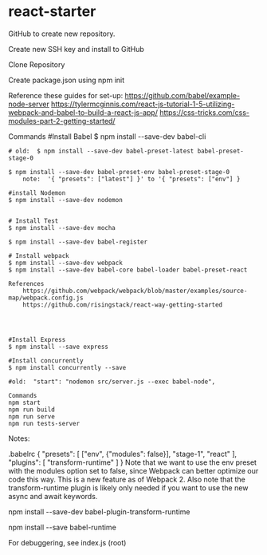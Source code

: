 # react-starter

GitHub to create new repository.

Create new SSH key and install to GitHub

Clone Repository

Create package.json using npm init

Reference these guides for set-up:
    https://github.com/babel/example-node-server
    https://tylermcginnis.com/react-js-tutorial-1-5-utilizing-webpack-and-babel-to-build-a-react-js-app/
    https://css-tricks.com/css-modules-part-2-getting-started/


Commands
    #Install Babel
    $ npm install --save-dev babel-cli

    # old:  $ npm install --save-dev babel-preset-latest babel-preset-stage-0

    $ npm install --save-dev babel-preset-env babel-preset-stage-0
        note:  '{ "presets": ["latest"] }' to '{ "presets": ["env"] }

    #install Nodemon
    $ npm install --save-dev nodemon


    # Install Test
    $ npm install --save-dev mocha

    $ npm install --save-dev babel-register

    # Install webpack
    $ npm install --save-dev webpack
    $ npm install --save-dev babel-core babel-loader babel-preset-react

    References
        https://github.com/webpack/webpack/blob/master/examples/source-map/webpack.config.js
        https://github.com/risingstack/react-way-getting-started


    

    #Install Express
    $ npm install --save express

    #Install concurrently
    $ npm install concurrently --save

    #old:  "start": "nodemon src/server.js --exec babel-node",

    Commands
    npm start
    npm run build
    npm run serve
    npm run tests-server


Notes:

.babelrc
{
  "presets": [
    ["env", {"modules": false}],
    "stage-1",
    "react"
  ],
  "plugins": [
    "transform-runtime"
  ]
}
Note that we want to use the env preset with the modules option set to false, since Webpack can better optimize our code this way. This is a new feature as of Webpack 2.
Also note that the transform-runtime plugin is likely only needed if you want to use the new async and await keywords.

npm install --save-dev babel-plugin-transform-runtime

npm install --save babel-runtime

For debuggering, see index.js (root)